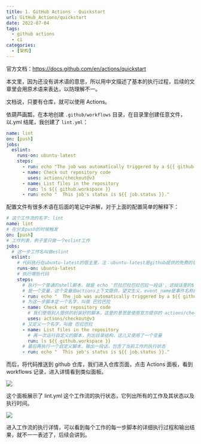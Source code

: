 ```yaml
---
title: 1. GitHub Actions - Quickstart
url: GitHub_Actions/quickstart
date: 2022-07-04
tags:
  - github actions
  - ci
categories:
  - [架构]
---
```


官方文档：https://docs.github.com/en/actions/quickstart

本文里，因为还没有讲术语的意思，所以用中文描述了基本的执行过程，后续的文章里会用原术语来表达，以防理解不一。

文档说，只要有仓库，就可以使用 Actions。

依葫芦画瓢，在本地创建 `.github/workflows` 目录，在目录里创建任意文件，以.yml 结尾，我创建了 `lint.yml`：

```yaml
name: lint
on: [push]
jobs:
  eslint:
    runs-on: ubuntu-latest
    steps:
      - run: echo "The job was automatically triggered by a ${{ github.event_name }} event."
      - name: Check out repository code
        uses: actions/checkout@v3
      - name: List files in the repository
        run: ls ${{ github.workspace }}
      - run: echo "  This job's status is ${{ job.status }}."
```

配置文件有很多术语在后面的笔记中讲解，对于上面的配置简单的解释下：

```yaml
# 这个工作流的名字: lint
name: lint
# 在分支push的时候触发
on: [push]
# 工作列表，例子里只做一个eslint工作
jobs:
  # 这一步工作名叫做eslint
  eslint:
    # 代码执行在ubuntu-latest的宿主里，注：ubuntu-latest是github提供的免费的宿主。
    runs-on: ubuntu-latest
    # 执行哪些代码
    steps:
      # 执行一个普通的shell脚本，就是 echo '巴拉巴拉巴拉巴拉一段话'，这段话里的${{github.event_name}}
      # 是一个变量，这个变量由actions上下文提供，望文生义，event_name是事件名称的意思
      - run: echo "  The job was automatically triggered by a ${{ github.event_name }} event."
      # 为这一步脚本定一个名字，叫做 巴拉巴拉
      - name: Check out repository code
        # 我们使用别人提供的封装好的脚本，这里的意思是使用官方提供的 actions/checkout 的脚本的v3版本
        uses: actions/checkout@v3
      # 又定义一个名字，叫做 巴拉巴拉
      - name: List files in the repository
        # 再一次运行自定义的脚本，列出目录结构，这儿又使用了一个变量
        run: ls ${{ github.workspace }}
      # 最后再执行一个自定义脚本，输出一段话，包含了当前工作的执行状态
      - run: echo "  This job's status is ${{ job.status }}."
```

而后，将代码推送到 github 仓库，我们进入仓库页面，点击 Actions 面板，看到 workflows 记录，进入详情看到类似面板。

![](https://cdn.jsdelivr.net/gh/taoliujun/taoliujun.github.io/assets/202306281119773.png)

这个面板展示了 lint.yml 这个工作流的执行状态，它列出所有的工作及其状态以及执行时间。

![](https://cdn.jsdelivr.net/gh/taoliujun/taoliujun.github.io/assets/202306281120264.png)

进入工作流的执行详情，可以看到每个工作的每一步脚本的详细执行过程和输出结果，就不一一表述了，后续会讲到。
